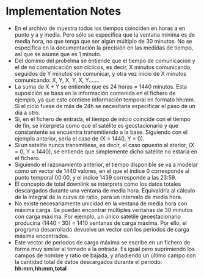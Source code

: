 # Implementation Notes

- En el archivo de muestra todos los tiempos coinciden en horas a en punto y a y media. Pero sólo se especifica que la ventana mínima es de media hora, no que tenga que ser algún múltiplo de 30 minutos. No se especifica en la documentación la precisión en las medidas de tiempo, así que se asume que es 1 minuto.
- Del dominio del probelma se entiende que el tiempo de comunicación y el de no comunicación son cíclicos, es decir, X minutos comunicando, seguidos de Y minutos sin comunicar, y otra vez inicio de X minutos comunicando: X, Y, X, Y, X, Y.......
- La suma de X + Y se entiende que es 24 horas = 1440 minutos. Esta suposición se basa en la información contenida en el fichero de ejemplo, ya que este contiene información temporal en formato hh:mm. Si el ciclo fuese de más de 24h se necesitaría especificar el paso de un día a otro.
- Si, en el fichero de entrada, el tiempo de inicio coincide con el tiempo de fin, se interpreta como que el satélite es geostacionario y que constantente se encuentra transmitiendo a la base. Siguiendo con el ejemplo anterior, sería el caso de (X = 1440, Y = 0).
- Si un satelite nunca transmitiese, es decir, el caso opuesto al aterior, (X = 0, Y = 1440), se entiende que simplemente dicho satélite no estaría en el fichero.
- Siguiendo el razonamiento anterior, el tiempo disponible se va a modelar como un vector de 1440 valores, en el que el índice 0 corresponde al punto temporal 00:00, y el índice 1439 corresponde a las 23:59.
- El concepto de total downlink se interpreta como los datos totales descargados durante una ventana de media hora. Equivaldría al cálculo de la integral de la curva de ratio, para un intervalo de media hora.
- No existe necesariamente unicidad en la ventana de media hora con máxima carga. Se pueden encontrar múltiples ventanas de 30 minutos con carga máxima. Por ejemplo, un único satétile geoestacionario produciría (1440 - 30) = 1410 ventanas de carga máxima. Por ello, el programa desarrollado devuelve un vector con los periodos de carga máxima encontrados.
- Este vector de periodos de carga máxima se escribe en un fichero de forma muy similar al tomado a la entrada. Es igual pero suprimiendo los campos de nombre y ratio de bajada, y añadiendo un último campo con la cantidad total de datos descargados durante el periodo: **hh:mm,hh:mm,total**

